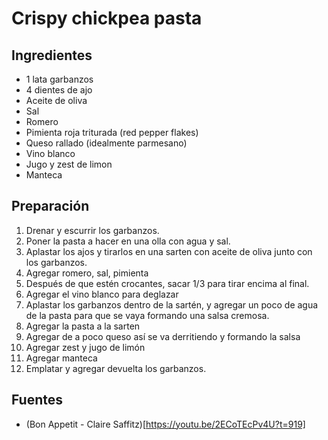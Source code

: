 # Crispy chickpea pasta

## Ingredientes

- 1 lata garbanzos
- 4 dientes de ajo
- Aceite de oliva
- Sal
- Romero
- Pimienta roja triturada (red pepper flakes)
- Queso rallado (idealmente parmesano)
- Vino blanco
- Jugo y zest de limon
- Manteca

## Preparación

1. Drenar y escurrir los garbanzos.
2. Poner la pasta a hacer en una olla con agua y sal.
3. Aplastar los ajos y tirarlos en una sarten con aceite de oliva junto con los
   garbanzos.
4. Agregar romero, sal, pimienta
5. Después de que estén crocantes, sacar 1/3 para tirar encima al final.
6. Agregar el vino blanco para deglazar
7. Aplastar los garbanzos dentro de la sartén, y agregar un poco de agua
   de la pasta para que se vaya formando una salsa cremosa.
8. Agregar la pasta a la sarten
9. Agregar de a poco queso así se va derritiendo y formando la salsa
10. Agregar zest y jugo de limón
11. Agregar manteca
12. Emplatar y agregar devuelta los garbanzos.

## Fuentes

- (Bon Appetit - Claire Saffitz)[https://youtu.be/2ECoTEcPv4U?t=919]